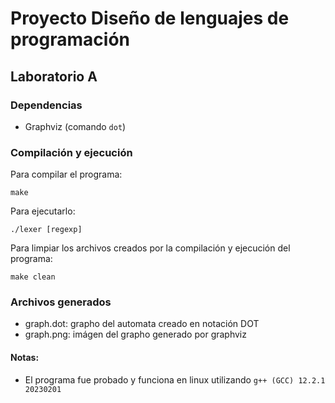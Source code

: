 # Proyecto Diseño de lenguajes de programación

## Laboratorio A

### Dependencias
* Graphviz (comando `dot`)

### Compilación y ejecución
Para compilar el programa:  
```
make
```
Para ejecutarlo:  
```
./lexer [regexp]
```
Para limpiar los archivos creados por la compilación y ejecución del programa:  
```
make clean
```
### Archivos generados
* graph.dot: grapho del automata creado en notación DOT
* graph.png: imágen del grapho generado por graphviz

#### Notas:
* El programa fue probado y funciona en linux utilizando `g++ (GCC) 12.2.1 20230201`
